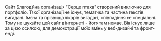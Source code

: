 Сайт Благодійна організація "Серце птаха" створений виключно для портфоліо. Такої організації не існує, тематика та частина текстів вигадані. Імена та прізвища лікарів вигадані, співпадіння не спеціальні. Тому не шукайте цей сайт в інтернеті - його там немає. Він існує лише за цією ссилкою, для демонстрації моїх вмінь у веб-дизайні та фронт-енді.
